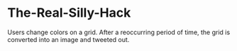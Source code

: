 # The-Real-Silly-Hack
Users change colors on a grid. After a reoccurring period of time, the grid is converted into an image and tweeted out.
